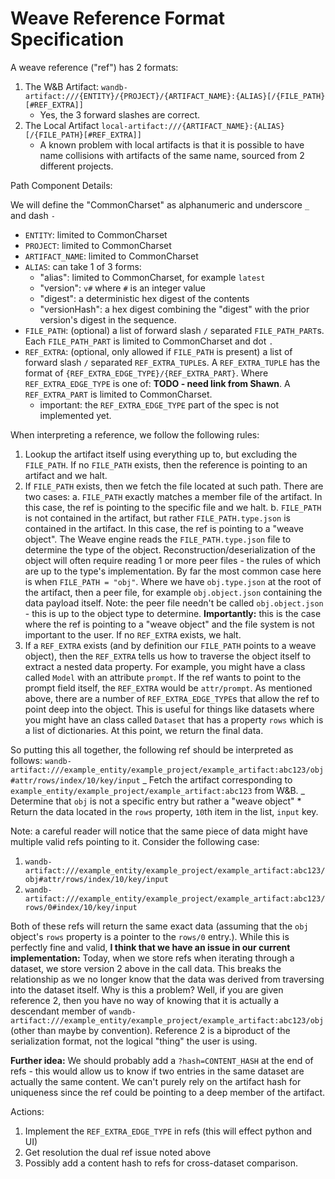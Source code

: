# Weave Reference Format Specification

A weave reference ("ref") has 2 formats:

1. The W&B Artifact: `wandb-artifact:///{ENTITY}/{PROJECT}/{ARTIFACT_NAME}:{ALIAS}[/{FILE_PATH}[#REF_EXTRA]]`
   - Yes, the 3 forward slashes are correct.
2. The Local Artifact `local-artifact:///{ARTIFACT_NAME}:{ALIAS}[/{FILE_PATH}[#REF_EXTRA]]`
   - A known problem with local artifacts is that it is possible to have name collisions with artifacts of the same name, sourced from 2 different projects.

Path Component Details:

We will define the "CommonCharset" as alphanumeric and underscore `_` and dash `-`

- `ENTITY`: limited to CommonCharset
- `PROJECT`: limited to CommonCharset
- `ARTIFACT_NAME`: limited to CommonCharset
- `ALIAS`: can take 1 of 3 forms:
  - "alias": limited to CommonCharset, for example `latest`
  - "version": `v#` where `#` is an integer value
  - "digest": a deterministic hex digest of the contents
  - "versionHash": a hex digest combining the "digest" with the prior version's digest in the sequence.
- `FILE_PATH`: (optional) a list of forward slash `/` separated `FILE_PATH_PART`s. Each `FILE_PATH_PART` is limited to CommonCharset and dot `.`
- `REF_EXTRA`: (optional, only allowed if `FILE_PATH` is present) a list of forward slash `/` separated `REF_EXTRA_TUPLE`s. A `REF_EXTRA_TUPLE` has the format of `{REF_EXTRA_EDGE_TYPE}/{REF_EXTRA_PART}`. Where `REF_EXTRA_EDGE_TYPE` is one of: **TODO - need link from Shawn**. A `REF_EXTRA_PART` is limited to CommonCharset.
  - important: the `REF_EXTRA_EDGE_TYPE` part of the spec is not implemented yet.

When interpreting a reference, we follow the following rules:

1. Lookup the artifact itself using everything up to, but excluding the `FILE_PATH`. If no `FILE_PATH` exists, then the reference is pointing to an artifact and we halt.
2. If `FILE_PATH` exists, then we fetch the file located at such path. There are two cases:
   a. `FILE_PATH` exactly matches a member file of the artifact. In this case, the ref is pointing to the specific file and we halt.
   b. `FILE_PATH` is not contained in the artifact, but rather `FILE_PATH.type.json` is contained in the artifact. In this case, the ref is pointing to a "weave object". The Weave engine reads the `FILE_PATH.type.json` file to determine the type of the object. Reconstruction/deserialization of the object will often require reading 1 or more peer files - the rules of which are up to the type's implementation. By far the most common case here is when `FILE_PATH = "obj"`. Where we have `obj.type.json` at the root of the artifact, then a peer file, for example `obj.object.json` containing the data payload itself. Note: the peer file needn't be called `obj.object.json` - this is up to the object type to determine. **Importantly:** this is the case where the ref is pointing to a "weave object" and the file system is not important to the user. If no `REF_EXTRA` exists, we halt.
3. If a `REF_EXTRA` exists (and by definition our `FILE_PATH` points to a weave object), then the `REF_EXTRA` tells us how to traverse the object itself to extract a nested data property. For example, you might have a class called `Model` with an attribute `prompt`. If the ref wants to point to the prompt field itself, the `REF_EXTRA` would be `attr/prompt`. As mentioned above, there are a number of `REF_EXTRA_EDGE_TYPE`s that allow the ref to point deep into the object. This is useful for things like datasets where you might have an class called `Dataset` that has a property `rows` which is a list of dictionaries. At this point, we return the final data.

So putting this all together, the following ref should be interpreted as follows: `wandb-artifact:///example_entity/example_project/example_artifact:abc123/obj#attr/rows/index/10/key/input`
_ Fetch the artifact corresponding to `example_entity/example_project/example_artifact:abc123` from W&B.
_ Determine that `obj` is not a specific entry but rather a "weave object" \* Return the data located in the `rows` property, `10`th item in the list, `input` key.

Note: a careful reader will notice that the same piece of data might have multiple valid refs pointing to it. Consider the following case:

1. `wandb-artifact:///example_entity/example_project/example_artifact:abc123/obj#attr/rows/index/10/key/input`
2. `wandb-artifact:///example_entity/example_project/example_artifact:abc123/rows/0#index/10/key/input`

Both of these refs will return the same exact data (assuming that the `obj` object's `rows` property is a pointer to the `rows/0` entry.). While this is perfectly fine and valid, **I think that we have an issue in our current implementation:** Today, when we store refs when iterating through a dataset, we store version 2 above in the call data. This breaks the relationship as we no longer know that the data was derived from traversing into the dataset itself. Why is this a problem? Well, if you are given reference 2, then you have no way of knowing that it is actually a descendant member of `wandb-artifact:///example_entity/example_project/example_artifact:abc123/obj` (other than maybe by convention). Reference 2 is a biproduct of the serialization format, not the logical "thing" the user is using.

**Further idea:** We should probably add a `?hash=CONTENT_HASH` at the end of refs - this would allow us to know if two entries in the same dataset are actually the same content. We can't purely rely on the artifact hash for uniqueness since the ref could be pointing to a deep member of the artifact.

Actions:

1. Implement the `REF_EXTRA_EDGE_TYPE` in refs (this will effect python and UI)
2. Get resolution the dual ref issue noted above
3. Possibly add a content hash to refs for cross-dataset comparison.
